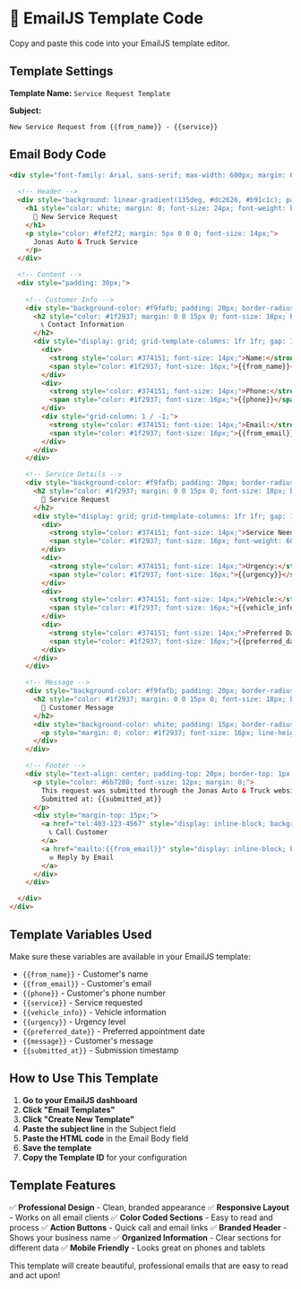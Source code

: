 # 📧 EmailJS Template Code

Copy and paste this code into your EmailJS template editor.

## Template Settings

**Template Name:** `Service Request Template`

**Subject:** 
```
New Service Request from {{from_name}} - {{service}}
```

## Email Body Code

```html
<div style="font-family: Arial, sans-serif; max-width: 600px; margin: 0 auto; background-color: #ffffff; border: 1px solid #e5e7eb; border-radius: 8px; overflow: hidden;">
  
  <!-- Header -->
  <div style="background: linear-gradient(135deg, #dc2626, #b91c1c); padding: 20px; text-align: center;">
    <h1 style="color: white; margin: 0; font-size: 24px; font-weight: bold;">
      🚗 New Service Request
    </h1>
    <p style="color: #fef2f2; margin: 5px 0 0 0; font-size: 14px;">
      Jonas Auto & Truck Service
    </p>
  </div>

  <!-- Content -->
  <div style="padding: 30px;">
    
    <!-- Customer Info -->
    <div style="background-color: #f9fafb; padding: 20px; border-radius: 6px; margin-bottom: 25px;">
      <h2 style="color: #1f2937; margin: 0 0 15px 0; font-size: 18px; border-bottom: 2px solid #dc2626; padding-bottom: 8px;">
        📞 Contact Information
      </h2>
      <div style="display: grid; grid-template-columns: 1fr 1fr; gap: 15px;">
        <div>
          <strong style="color: #374151; font-size: 14px;">Name:</strong><br>
          <span style="color: #1f2937; font-size: 16px;">{{from_name}}</span>
        </div>
        <div>
          <strong style="color: #374151; font-size: 14px;">Phone:</strong><br>
          <span style="color: #1f2937; font-size: 16px;">{{phone}}</span>
        </div>
        <div style="grid-column: 1 / -1;">
          <strong style="color: #374151; font-size: 14px;">Email:</strong><br>
          <span style="color: #1f2937; font-size: 16px;">{{from_email}}</span>
        </div>
      </div>
    </div>

    <!-- Service Details -->
    <div style="background-color: #f9fafb; padding: 20px; border-radius: 6px; margin-bottom: 25px;">
      <h2 style="color: #1f2937; margin: 0 0 15px 0; font-size: 18px; border-bottom: 2px solid #dc2626; padding-bottom: 8px;">
        🔧 Service Request
      </h2>
      <div style="display: grid; grid-template-columns: 1fr 1fr; gap: 15px;">
        <div>
          <strong style="color: #374151; font-size: 14px;">Service Needed:</strong><br>
          <span style="color: #1f2937; font-size: 16px; font-weight: 600;">{{service}}</span>
        </div>
        <div>
          <strong style="color: #374151; font-size: 14px;">Urgency:</strong><br>
          <span style="color: #1f2937; font-size: 16px;">{{urgency}}</span>
        </div>
        <div>
          <strong style="color: #374151; font-size: 14px;">Vehicle:</strong><br>
          <span style="color: #1f2937; font-size: 16px;">{{vehicle_info}}</span>
        </div>
        <div>
          <strong style="color: #374151; font-size: 14px;">Preferred Date:</strong><br>
          <span style="color: #1f2937; font-size: 16px;">{{preferred_date}}</span>
        </div>
      </div>
    </div>

    <!-- Message -->
    <div style="background-color: #f9fafb; padding: 20px; border-radius: 6px; margin-bottom: 25px;">
      <h2 style="color: #1f2937; margin: 0 0 15px 0; font-size: 18px; border-bottom: 2px solid #dc2626; padding-bottom: 8px;">
        💬 Customer Message
      </h2>
      <div style="background-color: white; padding: 15px; border-radius: 4px; border-left: 4px solid #dc2626;">
        <p style="margin: 0; color: #1f2937; font-size: 16px; line-height: 1.5; white-space: pre-wrap;">{{message}}</p>
      </div>
    </div>

    <!-- Footer -->
    <div style="text-align: center; padding-top: 20px; border-top: 1px solid #e5e7eb;">
      <p style="color: #6b7280; font-size: 12px; margin: 0;">
        This request was submitted through the Jonas Auto & Truck website contact form.<br>
        Submitted at: {{submitted_at}}
      </p>
      <div style="margin-top: 15px;">
        <a href="tel:403-123-4567" style="display: inline-block; background-color: #dc2626; color: white; padding: 10px 20px; text-decoration: none; border-radius: 5px; font-weight: bold; margin: 0 5px;">
          📞 Call Customer
        </a>
        <a href="mailto:{{from_email}}" style="display: inline-block; background-color: #374151; color: white; padding: 10px 20px; text-decoration: none; border-radius: 5px; font-weight: bold; margin: 0 5px;">
          ✉️ Reply by Email
        </a>
      </div>
    </div>

  </div>
</div>
```

## Template Variables Used

Make sure these variables are available in your EmailJS template:

- `{{from_name}}` - Customer's name
- `{{from_email}}` - Customer's email
- `{{phone}}` - Customer's phone number
- `{{service}}` - Service requested
- `{{vehicle_info}}` - Vehicle information
- `{{urgency}}` - Urgency level
- `{{preferred_date}}` - Preferred appointment date
- `{{message}}` - Customer's message
- `{{submitted_at}}` - Submission timestamp

## How to Use This Template

1. **Go to your EmailJS dashboard**
2. **Click "Email Templates"**
3. **Click "Create New Template"**
4. **Paste the subject line** in the Subject field
5. **Paste the HTML code** in the Email Body field
6. **Save the template**
7. **Copy the Template ID** for your configuration

## Template Features

✅ **Professional Design** - Clean, branded appearance
✅ **Responsive Layout** - Works on all email clients
✅ **Color Coded Sections** - Easy to read and process
✅ **Action Buttons** - Quick call and email links
✅ **Branded Header** - Shows your business name
✅ **Organized Information** - Clear sections for different data
✅ **Mobile Friendly** - Looks great on phones and tablets

This template will create beautiful, professional emails that are easy to read and act upon!

